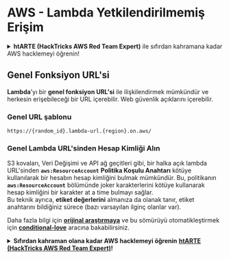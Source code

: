 # AWS - Lambda Yetkilendirilmemiş Erişim

<details>

<summary><strong>htARTE (HackTricks AWS Red Team Expert)</strong> ile sıfırdan kahramana kadar AWS hacklemeyi öğrenin!</summary>

HackTricks'i desteklemenin diğer yolları:

* Şirketinizin **HackTricks'te reklamını görmek istiyorsanız** veya **HackTricks'i PDF olarak indirmek istiyorsanız** [**ABONELİK PLANLARI**](https://github.com/sponsors/carlospolop)'na göz atın!
* [**Resmi PEASS & HackTricks ürünlerini**](https://peass.creator-spring.com) edinin
* [**The PEASS Family**](https://opensea.io/collection/the-peass-family)'yi keşfedin, özel [**NFT'lerimiz**](https://opensea.io/collection/the-peass-family) koleksiyonumuz
* **Katılın** 💬 [**Discord grubuna**](https://discord.gg/hRep4RUj7f) veya [**telegram grubuna**](https://t.me/peass) veya bizi **Twitter** 🐦 [**@hacktricks\_live**](https://twitter.com/hacktricks\_live)'da **takip edin**.
* **Hacking püf noktalarınızı paylaşarak PR göndererek** [**HackTricks**](https://github.com/carlospolop/hacktricks) ve [**HackTricks Cloud**](https://github.com/carlospolop/hacktricks-cloud) github depolarına katkıda bulunun.

</details>

## Genel Fonksiyon URL'si

**Lambda**'yı bir **genel fonksiyon URL'si** ile ilişkilendirmek mümkündür ve herkesin erişebileceği bir URL içerebilir. Web güvenlik açıklarını içerebilir.

### Genel URL şablonu
```
https://{random_id}.lambda-url.{region}.on.aws/
```
### Genel Lambda URL'sinden Hesap Kimliği Alın

S3 kovaları, Veri Değişimi ve API ağ geçitleri gibi, bir halka açık lambda URL'sinden **`aws:ResourceAccount`** **Politika Koşulu Anahtarı** kötüye kullanılarak bir hesabın hesap kimliğini bulmak mümkündür. Bu, politikanın **`aws:ResourceAccount`** bölümünde joker karakterlerini kötüye kullanarak hesap kimliğini bir karakter at a time bulmayı sağlar.\
Bu teknik ayrıca, **etiket değerlerini** almanıza da olanak tanır, etiket anahtarını bildiğiniz sürece (bazı varsayılan ilginç olanlar var).

Daha fazla bilgi için [**orijinal araştırmaya**](https://blog.plerion.com/conditional-love-for-aws-metadata-enumeration/) ve bu sömürüyü otomatikleştirmek için [**conditional-love**](https://github.com/plerionhq/conditional-love/) aracına bakabilirsiniz.

<details>

<summary><strong>Sıfırdan kahraman olana kadar AWS hacklemeyi öğrenin</strong> <a href="https://training.hacktricks.xyz/courses/arte"><strong>htARTE (HackTricks AWS Red Team Expert)</strong></a><strong>!</strong></summary>

HackTricks'ı desteklemenin diğer yolları:

* **Şirketinizi HackTricks'te reklamını görmek istiyorsanız** veya **HackTricks'i PDF olarak indirmek istiyorsanız** [**ABONELİK PLANLARINA**](https://github.com/sponsors/carlospolop) göz atın!
* [**Resmi PEASS & HackTricks ürünlerini**](https://peass.creator-spring.com) edinin
* [**The PEASS Family'yi**](https://opensea.io/collection/the-peass-family) keşfedin, özel [**NFT'lerimiz**](https://opensea.io/collection/the-peass-family) koleksiyonumuz
* **💬 [**Discord grubuna**](https://discord.gg/hRep4RUj7f) veya [**telegram grubuna**](https://t.me/peass) katılın veya bizi **Twitter** 🐦 [**@hacktricks\_live**](https://twitter.com/hacktricks\_live)**'da takip edin.**
* **Hacking püf noktalarınızı paylaşarak PR göndererek** [**HackTricks**](https://github.com/carlospolop/hacktricks) ve [**HackTricks Cloud**](https://github.com/carlospolop/hacktricks-cloud) github depolarına katkıda bulunun.

</details>
